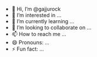 - 👋 Hi, I’m @gajjurock
- 👀 I’m interested in ...
- 🌱 I’m currently learning ...
- 💞️ I’m looking to collaborate on ...
- 📫 How to reach me ...
- 😄 Pronouns: ...
- ⚡ Fun fact: ...

<!---
gajjurock/gajjurock is a ✨ special ✨ repository because its `README.md` (this file) appears on your GitHub profile.
You can click the Preview link to take a look at your changes.
--->
